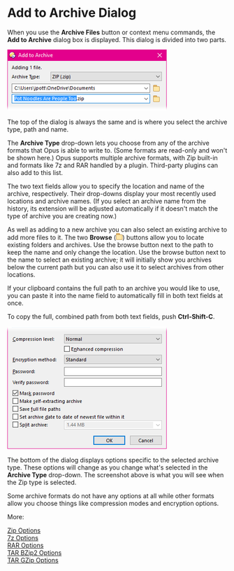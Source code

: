 # Add to Archive Dialog

When you use the **Archive Files** button or context menu commands, the **Add to Archive** dialog box is displayed. This dialog is divided into two parts.

![](/Manual/images/media/add_to_archive_-_top.png) 

The top of the dialog is always the same and is where you select the archive type, path and name.

The **Archive Type** drop-down lets you choose from any of the archive formats that Opus is able to write to. (Some formats are read-only and won't be shown here.) Opus supports multiple archive formats, with Zip built-in and formats like 7z and RAR handled by a plugin. Third-party plugins can also add to this list.

The two text fields allow you to specify the location and name of the archive, respectively. Their drop-downs display your most recently used locations and archive names. (If you select an archive name from the history, its extension will be adjusted automatically if it doesn't match the type of archive you are creating now.)

As well as adding to a new archive you can also select an existing archive to add more files to it. The two **Browse** (![](/Manual/images/media/browse.png)) buttons allow you to locate existing folders and archives. Use the browse button next to the path to keep the name and only change the location. Use the browse button next to the name to select an existing archive; it will initially show you archives below the current path but you can also use it to select archives from other locations.

If your clipboard contains the full path to an archive you would like to use, you can paste it into the name field to automatically fill in both text fields at once.

To copy the full, combined path from both text fields, push **Ctrl-Shift-C**.

![](/Manual/images/media/add_to_archive_-_bottom.png) 

The bottom of the dialog displays options specific to the selected archive type. These options will change as you change what's selected in the **Archive Type** drop-down. The screenshot above is what you will see when the Zip type is selected.

Some archive formats do not have any options at all while other formats allow you choose things like compression modes and encryption options.

More:

[Zip Options](/Manual/file_operations/creating_archives/add_to_archive_dialog/zip_options.md)  
[7z Options](/Manual/file_operations/creating_archives/add_to_archive_dialog/7z_options.md)  
[RAR Options](/Manual/file_operations/creating_archives/add_to_archive_dialog/rar_options.md)  
[TAR BZip2 Options](/Manual/file_operations/creating_archives/add_to_archive_dialog/tar_bzip2_options.md)  
[TAR GZip Options](/Manual/file_operations/creating_archives/add_to_archive_dialog/tar_gzip_options.md)  
